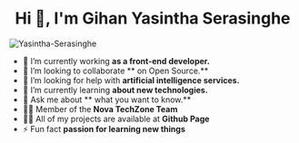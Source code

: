 
<h1 align="center">Hi 👋, I'm Gihan Yasintha Serasinghe</h1>
<p align="left"> <img src="https://komarev.com/ghpvc/?username=Yasintha-Serasinghe&label=Profile%20views&color=0e75b6&style=flat" alt="Yasintha-Serasinghe" /> </p>

- 🔭 I’m currently working **as a front-end developer.**
- 👯 I’m looking to collaborate ** on Open Source.**
- 🤝 I’m looking for help with **artificial intelligence services.**
- 🌱 I’m currently learning **about new technologies.**
- 💬 Ask me about ** what you want to know.**
- 👨‍💼 Member of the **Nova TechZone Team**
- 👨‍💻 All of my projects are available at **Github Page**
- ⚡ Fun fact **passion for learning new things**